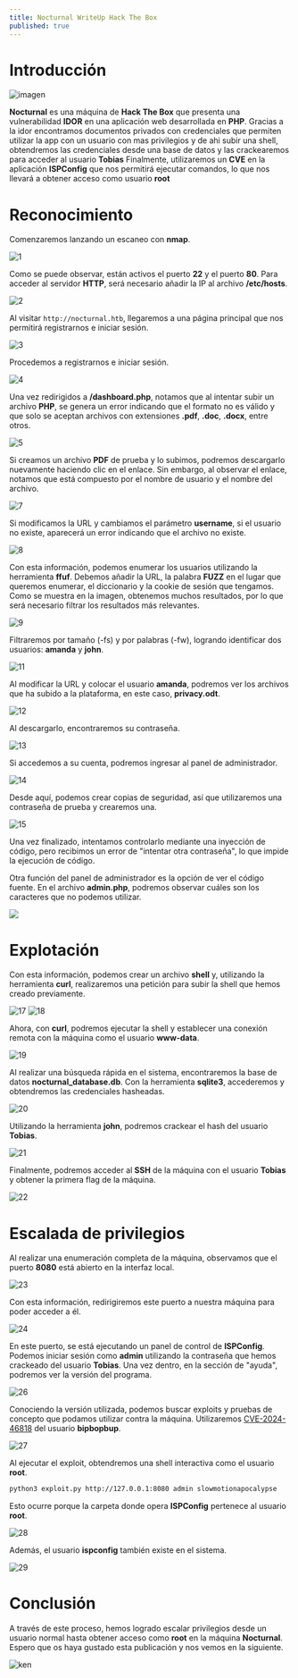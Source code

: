 ```yaml
---
title: Nocturnal WriteUp Hack The Box
published: true
---
```


# Introducción

<img alt="imagen" src="https://github.com/user-attachments/assets/f37ef058-cd49-4591-86d8-45bfee608c86" />

**Nocturnal** es una máquina de **Hack The Box** que presenta una vulnerabilidad **IDOR** en una aplicación web desarrollada en **PHP**. Gracias a la idor encontramos documentos privados con credenciales que permiten utilizar la app con un usuario con mas privilegios y de ahi subir una shell, obtendremos las credenciales desde una base de datos y las crackearemos para acceder al usuario **Tobias** Finalmente, utilizaremos un **CVE** en la aplicación **ISPConfig** que nos permitirá ejecutar comandos, lo que nos llevará a obtener acceso como usuario **root**

# Reconocimiento
Comenzaremos lanzando un escaneo con **nmap**.

<img alt="1" src="https://github.com/user-attachments/assets/6132164d-191d-43fe-92f4-870598e18825" />

Como se puede observar, están activos el puerto **22** y el puerto **80**. Para acceder al servidor **HTTP**, será necesario añadir la IP al archivo **/etc/hosts**.

<img alt="2" src="https://github.com/user-attachments/assets/58e8fb40-e45e-4bc4-9e7e-5a79363bc294" />

Al visitar ``http://nocturnal.htb``, llegaremos a una página principal que nos permitirá registrarnos e iniciar sesión.

<img alt="3" src="https://github.com/user-attachments/assets/32c0987b-4d87-49f0-bdea-1b289daccf96" />

Procedemos a registrarnos e iniciar sesión.

<img alt="4" src="https://github.com/user-attachments/assets/ad84a5dc-4532-444b-a9aa-f0d99d138a62" />

Una vez redirigidos a **/dashboard.php**, notamos que al intentar subir un archivo **PHP**, se genera un error indicando que el formato no es válido y que solo se aceptan archivos con extensiones **.pdf**, **.doc**, **.docx**, entre otros.

<img alt="5" src="https://github.com/user-attachments/assets/fc8d08a5-45fb-4249-b67f-a89a0cff3a73" />

Si creamos un archivo **PDF** de prueba y lo subimos, podremos descargarlo nuevamente haciendo clic en el enlace. Sin embargo, al observar el enlace, notamos que está compuesto por el nombre de usuario y el nombre del archivo.

<img alt="7" src="https://github.com/user-attachments/assets/0aeb6fa9-de52-4a69-81f6-6688a38998a0" />

Si modificamos la URL y cambiamos el parámetro **username**, si el usuario no existe, aparecerá un error indicando que el archivo no existe.

<img alt="8" src="https://github.com/user-attachments/assets/301bd623-cae8-4dd5-aebe-edb105880506" />

Con esta información, podemos enumerar los usuarios utilizando la herramienta **ffuf**. Debemos añadir la URL, la palabra **FUZZ** en el lugar que queremos enumerar, el diccionario y la cookie de sesión que tengamos. Como se muestra en la imagen, obtenemos muchos resultados, por lo que será necesario filtrar los resultados más relevantes.

<img alt="9" src="https://github.com/user-attachments/assets/4e089894-56b1-4c0b-9e7a-f0234bd0acc7" />

Filtraremos por tamaño (-fs) y por palabras (-fw), logrando identificar dos usuarios: **amanda** y **john**.

<img alt="11" src="https://github.com/user-attachments/assets/755c4138-7702-4823-a09e-1211a1f2ea31" />

Al modificar la URL y colocar el usuario **amanda**, podremos ver los archivos que ha subido a la plataforma, en este caso, **privacy.odt**.

<img alt="12" src="https://github.com/user-attachments/assets/cf301f71-db02-49a7-8a5b-fda580447e2a" />

Al descargarlo, encontraremos su contraseña.

<img alt="13" src="https://github.com/user-attachments/assets/13e707a6-3a14-4f85-8f22-1efda3fe6ce3" />

Si accedemos a su cuenta, podremos ingresar al panel de administrador.

<img alt="14" src="https://github.com/user-attachments/assets/42ce8741-5e5a-4968-8a29-64597409faaf" />

Desde aquí, podemos crear copias de seguridad, así que utilizaremos una contraseña de prueba y crearemos una.

<img alt="15" src="https://github.com/user-attachments/assets/6827600c-88d8-49c2-bb52-8d8a9b7eb0c6" />

Una vez finalizado, intentamos controlarlo mediante una inyección de código, pero recibimos un error de "intentar otra contraseña", lo que impide la ejecución de código.

Otra función del panel de administrador es la opción de ver el código fuente. En el archivo **admin.php**, podremos observar cuáles son los caracteres que no podemos utilizar.

<img src="https://github.com/user-attachments/assets/20966e96-024f-45e5-823e-82fe746fbbd8" />

# Explotación
Con esta información, podemos crear un archivo **shell** y, utilizando la herramienta **curl**, realizaremos una petición para subir la shell que hemos creado previamente.

<img alt="17" src="https://github.com/user-attachments/assets/0018b438-9779-43d7-8e22-004f1da2125d" />

<img alt="18" src="https://github.com/user-attachments/assets/d67b1475-c719-4dfb-9bfc-3dd4e8eebf29" />

Ahora, con **curl**, podremos ejecutar la shell y establecer una conexión remota con la máquina como el usuario **www-data**.

<img alt="19" src="https://github.com/user-attachments/assets/182e25db-ca9f-423a-835e-5694256f0f07" />

Al realizar una búsqueda rápida en el sistema, encontraremos la base de datos **nocturnal_database.db**. Con la herramienta **sqlite3**, accederemos y obtendremos las credenciales hasheadas.

<img alt="20" src="https://github.com/user-attachments/assets/7ddab7d2-0190-465d-b45b-4e17b9c051a4" />

Utilizando la herramienta **john**, podremos crackear el hash del usuario **Tobias**.

<img alt="21" src="https://github.com/user-attachments/assets/93541a4f-b12b-44fc-98c9-9c552c9f7b29" />

Finalmente, podremos acceder al **SSH** de la máquina con el usuario **Tobias** y obtener la primera flag de la máquina.

<img alt="22" src="https://github.com/user-attachments/assets/ebae5620-1f9c-4964-a653-cb46a4e96334" />

# Escalada de privilegios
Al realizar una enumeración completa de la máquina, observamos que el puerto **8080** está abierto en la interfaz local.

<img alt="23" src="https://github.com/user-attachments/assets/a2930f74-4429-4aba-8edd-fe648f23d884" />

Con esta información, redirigiremos este puerto a nuestra máquina para poder acceder a él.

<img alt="24" src="https://github.com/user-attachments/assets/57ab2227-92e9-4ae8-a391-82736cdc30d1" />

En este puerto, se está ejecutando un panel de control de **ISPConfig**. Podemos iniciar sesión como **admin** utilizando la contraseña que hemos crackeado del usuario **Tobias**. Una vez dentro, en la sección de "ayuda", podremos ver la versión del programa.

<img alt="26" src="https://github.com/user-attachments/assets/fc1b5d0f-7338-48b5-b98b-30cddfb58abe" />

Conociendo la versión utilizada, podemos buscar exploits y pruebas de concepto que podamos utilizar contra la máquina. Utilizaremos [CVE-2024-46818](https://github.com/bipbopbup/CVE-2023-46818-python-exploit) del usuario **bipbopbup**.

<img alt="27" src="https://github.com/user-attachments/assets/4a13413d-97e3-4db5-9511-5513c0b85df2" />

Al ejecutar el exploit, obtendremos una shell interactiva como el usuario **root**.

```bash
python3 exploit.py http://127.0.0.1:8080 admin slowmotionapocalypse
```

Esto ocurre porque la carpeta donde opera **ISPConfig** pertenece al usuario **root**.

<img alt="28" src="https://github.com/user-attachments/assets/322a1b0d-6a5a-499a-9dd5-43c6837fb197" />

Además, el usuario **ispconfig** también existe en el sistema.

<img alt="29" src="https://github.com/user-attachments/assets/e57ef4cc-411a-4339-856b-d7f33cc7bcae" />

# Conclusión

A través de este proceso, hemos logrado escalar privilegios desde un usuario normal hasta obtener acceso como **root** en la máquina **Nocturnal**. Espero que os haya gustado esta publicación y nos vemos en la siguiente.

![ken](https://github.com/user-attachments/assets/8df78f31-0843-408b-a89c-c8e58f58d7cd)
